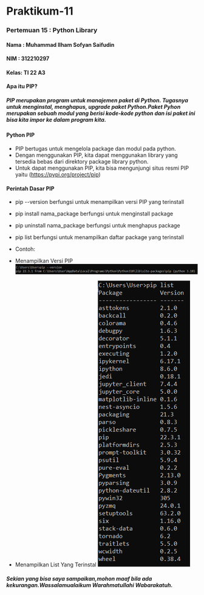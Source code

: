 # Praktikum-11
### Pertemuan 15 : Python Library

#### Nama : Muhammad Ilham Sofyan Saifudin
#### NIM  : 312210297
#### Kelas: TI 22 A3
#### Apa itu PIP?
##### PIP merupakan program untuk manajemen paket di Python. Tugasnya untuk menginstal, menghapus, upgrade paket Python.Paket Pyhon merupakan sebuah modul yang berisi kode-kode python dan isi paket ini bisa kita impor ke dalam program kita.
#### Python PIP
* PIP bertugas untuk mengelola package dan modul pada python.
* Dengan menggunakan PIP, kita dapat menggunakan library yang tersedia bebas dari direktory package library python.
* Untuk dapat menggunakan PIP, kita bisa mengunjungi situs resmi PIP yaitu (https://pypi.org/project/pip)

#### Perintah Dasar PIP
* pip --version berfungsi untuk menampilkan versi PIP yang terinstall
* pip install nama_package berfungsi untuk menginstall package
* pip uninstall nama_package berfungsi untuk menghapus package
* pip list berfungsi untuk menampilkan daftar package yang terinstall
* Contoh:
* Menampilkan Versi PIP
![img](ss/version.png)

* Menampilkan List Yang Terinstal
![img](ss/pip%20list.png)

##### Sekian yang bisa saya sampaikan,mohon maaf bila ada kekurangan.Wassalamualaikum Warahmatullahi Wabarakatuh.